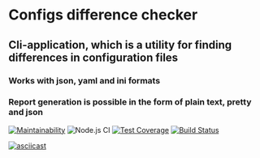 # Configs difference checker
## Cli-application, which is a utility for finding differences in configuration files
### Works with json, yaml and ini formats
### Report generation is possible in the form of plain text, pretty and json

[![Maintainability](https://api.codeclimate.com/v1/badges/9909564e5ab247d1b4a0/maintainability)](https://codeclimate.com/github/rolymeck/config-diff-checker/maintainability)
![Node.js CI](https://github.com/rolymeck/config-diff-checker/workflows/Node.js%20CI/badge.svg?branch=master)
[![Test Coverage](https://api.codeclimate.com/v1/badges/9909564e5ab247d1b4a0/test_coverage)](https://codeclimate.com/github/rolymeck/config-diff-checker/test_coverage)
[![Build Status](https://travis-ci.org/rolymeck/config-diff-checker.svg?branch=master)](https://travis-ci.org/rolymeck/config-diff-checker)

[![asciicast](https://asciinema.org/a/jKec1NImndL4NmsxeangIwUOo.svg)](https://asciinema.org/a/jKec1NImndL4NmsxeangIwUOo)
